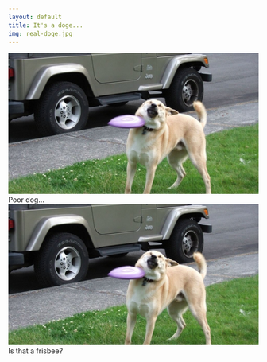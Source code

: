 ```yaml
---
layout: default
title: It's a doge...
img: real-doge.jpg
---
```


<div id="post">
  <section>
    <img src="/img/real-doge.jpg"/>
    <div class="post-description">
      Poor dog...
    </div>
  </section>
  <section>
    <img src="/img/real-doge.jpg"/>
    <div class="post-description">
      Is that a frisbee?
    </div>
  </section>
</div>
